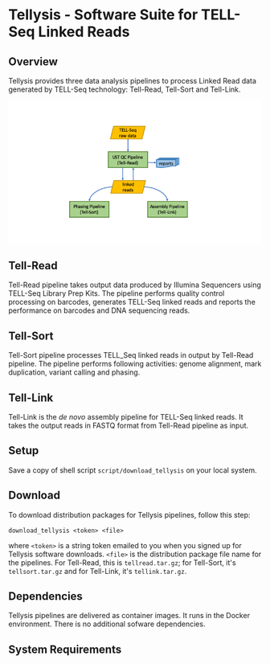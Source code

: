 # Tellysis - Software Suite for TELL-Seq Linked Reads  

## Overview

Tellysis provides three data analysis pipelines to process Linked Read data generated by TELL-Seq technology: Tell-Read, Tell-Sort and Tell-Link.


![Tellysis Pipelines](figures/tellysis_pipelines.png)

## Tell-Read

Tell-Read pipeline takes output data produced by Illumina Sequencers using TELL-Seq Library Prep Kits. The pipeline performs quality control processing on barcodes, generates TELL-Seq linked reads and reports the performance on barcodes and DNA sequencing reads.

## Tell-Sort

Tell-Sort pipeline processes TELL_Seq linked reads in output by Tell-Read pipeline. The pipeline performs following activities: genome alignment, mark duplication, variant calling and phasing.

## Tell-Link

Tell-Link is the _de novo_ assembly pipeline for TELL-Seq linked reads.  It takes the output reads in FASTQ format from Tell-Read pipeline as input. 


## Setup

Save a copy of shell script `script/download_tellysis` on your local system.

## Download 

To download distribution packages for Tellysis pipelines, follow this step:

```
download_tellysis <token> <file>
```
where `<token>` is a string token emailed to you when you signed up for Tellysis software downloads. `<file>` is the distribution package file name for the pipelines. For Tell-Read, this is `tellread.tar.gz`; for Tell-Sort, it's `tellsort.tar.gz` and for Tell-Link, it's `tellink.tar.gz`.

## Dependencies

Tellysis pipelines are delivered as container images. It runs in the Docker environment. There is no additional sofware dependencies.

## System Requirements

<!---[Tell-Read v0.9.0](https://github.com/universalsequencing/tellysis/releases/download/0.9.0/tellread.tar.gz)--->

